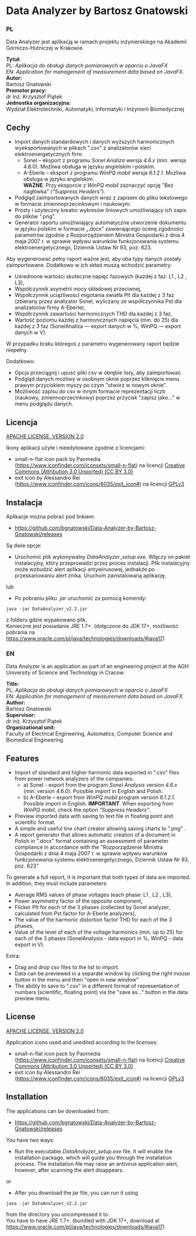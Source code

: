 # Data Analyzer by Bartosz Gnatowski 

### PL

Data Analyzer jest aplikacją w ramach projektu inżynierskiego na Akademii Górniczo-Hutniczej w Krakowie.

**Tytuł:**  
PL: *Aplikacja do obsługi danych pomiarowych w oparciu o JavaFX*\
EN:	*Application for management of measurement data based on JavaFX.*\
**Autor:**\
Bartosz Gnatowski\
**Promotor pracy:**\
dr inż. Krzysztof Piątek\
**Jednostka organizacyjna:**\
Wydział Elektrotechniki, Automatyki, Informatyki i Inżynierii Biomedycznej

## Cechy

* Import danych standardowych i danych wyższych harmonicznych wyeksportowanych w plikach ".csv" z analizatorów sieci elektroenergetycznych firm:
  * Sonel – eksport z programu *Sonel Analiza* wersja *4.6.x* (min. wersja 4.6.0). Możliwa obsługa w języku angielskim i polskim.
  * A-Eberle – eksport z programu *WinPQ mobil* wersja *6.1.2.1*. Możliwa obsługa w języku angielskim.\
  **WAŻNE**. Przy eksporcie z *WinPQ mobil* zaznaczyć opcję "Bez nagłówka" (*"Suppress Headers"*).
* Podgląd zaimportowanych danych wraz z zapisem do pliku tekstowego w formacie zmiennoprzecinkowym i naukowym.
* Prosty i użyteczny kreator wykresów liniowych umożliwiający ich zapis do plików ".png".
* Generator raportu umożliwiający automatyczne utworzenie dokumentu w języku polskim w formacie „.docx” zawierającego ocenę zgodności parametrów zgodnie z Rozporządzeniem Ministra Gospodarki z dnia 4 maja 2007 r. w sprawie wpływu warunków funkcjonowania systemu elektroenergetycznego, Dziennik Ustaw Nr 93, poz. 623.

Aby wygenerować pełny raport ważne jest, aby oba typy danych zostały zaimportowane. Dodatkowo w ich skład muszą wchodzić parametry:
* Uśrednione wartości skuteczne napięć fazowych (każdej z faz: L1 , L2 , L3),
* Współczynnik asymetrii mocy składowej przeciwnej,
* Współczynnik uciążliwości migotania światła Plt dla każdej z 3 faz (zbierany przez analizator Sonel, wyliczany ze współczynnika Pst dla analizatorów firmy A-Eberle),
* Współczynnik zawartości harmonicznych THD dla każdej z 3 faz,
* Wartość poziomu każdej z harmonicznych napięcia (min. do 25) dla każdej z 3 faz (SonelAnaliza — export danych w %, WinPQ — export danych w V).

W przypadku braku któregoś z parametru wygenerowany raport będzie niepełny.

Dodatkowo:
* Opcja przeciągnij i upuść pliki csv w obrębie listy, aby zaimportować.
* Podgląd danych możliwy w osobnym oknie poprzez kliknięcie menu prawym przyciskiem myszy po czym "otwórz w nowym oknie".
* Możliwość zapisu do csv w innym formacie reprezentacji liczb (naukowy, zmiennoprzecinkowy) poprzez przycisk "zapisz jako..." w menu podglądu danych. 

## Licencja

[APACHE LICENSE, VERSION 2.0](https://www.apache.org/licenses/LICENSE-2.0)

Ikony aplikacji użyte i nieedytowane zgodnie z licencjami:
* small-n-flat icon pack by Paomedia (https://www.iconfinder.com/iconsets/small-n-flat)
na licencji [Creative Commons (Attribution 3.0 Unported) (CC BY 3.0)](https://creativecommons.org/licenses/by/3.0/)
* exit icon by Alessandro Rei (https://www.iconfinder.com/icons/6035/exit_icon#) na licencji [GPLv3](https://www.gnu.org/licenses/gpl-3.0.html)

## Instalacja

Aplikacje można pobrać pod linkiem:

* https://github.com/bgnatowski/Data-Analyzer-by-Bartosz-Gnatowski/releases

Są dwie opcje:

* Uruchomić plik wykonywalny *DataAnalyzer_setup.exe*. Włączy on pakiet instalacyjny, który przeprowadzi przez proces instalacji.
Plik instalacyjny może wzbudzić alert aplikacji antywirusowej, jednakże po przeskanowaniu alert znika. Uruchom zainstalowaną aplikację.

lub

* Po pobraniu pliku *.jar* uruchomić za pomocą komendy:
```
java -jar DataAnalyzer_v2.2.jar
```
z folderu gdzie wypakowano plik.\
Konieczne jest posiadanie JRE 1.7+. (dołączone do JDK 17+, możliwość pobrania na https://www.oracle.com/pl/java/technologies/downloads/#java17)



### EN

Data Analyzer is an application as part of an engineering project at the AGH University of Science and Technology in Cracow.

**Title:**  
PL: *Aplikacja do obsługi danych pomiarowych w oparciu o JavaFX*\
EN: *Application for management of measurement data based on JavaFX.*\
**Author:**\
Bartosz Gnatowski\
**Supervisor:**\
dr inż. Krzysztof Piątek\
**Organizational unit:**\
Faculty of Electrical Engineering, Automatics, Computer Science and Biomedical Engineering

## Features

* Import of standard and higher harmonic data exported in ".csv" files from power network analyzers of the companies:
  * a)	Sonel - export from the program *Sonel Analysis* version *4.6.x* (min. version 4.6.0). Possible import in English and Polish.
  * b)	A-Eberle – export from *WinPQ mobil* program version *6.1.2.1*. Possible import in English. **IMPORTANT**. When exporting from *WinPQ mobil*, check the option *"Suppress Headers"*.
* Preview imported data with saving to text file in floating point and scientific format.
* A simple and useful line chart creator allowing saving charts to ".png" .
* A report generator that allows automatic creation of a document in Polish in ".docx" format containing an assessment of parameter compliance in accordance with the "Rozporządzenie Ministra Gospodarki z dnia 4 maja 2007 r. w sprawie wpływu warunków funkcjonowania systemu elektroenergetycznego, Dziennik Ustaw Nr 93, poz. 623"

To generate a full report, it is important that both types of data are imported. In addition, they must include parameters:
* Average RMS values of phase voltages (each phase: L1 , L2 , L3),
* Power asymmetry factor of the opposite component,
* Flicker Plt for each of the 3 phases (collected by Sonel analyzer, calculated from Pst factor for A-Eberle analyzers),
* The value of the harmonic distortion factor THD for each of the 3 phases,
* Value of the level of each of the voltage harmonics (min. up to 25) for each of the 3 phases (SonelAnalysis - data export in %, WinPQ - data export in V).

Extra:
* Drag and drop csv files to the list to import.
* Data can be previewed in a separate window by clicking the right mouse button in the menu and then "open in new window"
* The ability to save to ".csv" in a different format of representation of numbers (scientific, floating point) via the "save as..." button in the data preview menu.

## License

[APACHE LICENSE, VERSION 2.0](https://www.apache.org/licenses/LICENSE-2.0)

Application icons used and unedited according to the licenses:
* small-n-flat icon pack by Paomedia (https://www.iconfinder.com/iconsets/small-n-flat)
  na licencji [Creative Commons (Attribution 3.0 Unported) (CC BY 3.0)](https://creativecommons.org/licenses/by/3.0/)
* exit icon by Alessandro Rei (https://www.iconfinder.com/icons/6035/exit_icon#) na licencji [GPLv3](https://www.gnu.org/licenses/gpl-3.0.html)


## Installation

The applications can be downloaded from:

* https://github.com/bgnatowski/Data-Analyzer-by-Bartosz-Gnatowski/releases

You have two ways:

* Run the executable *DataAnalyzer_setup.exe* file. It will enable the installation package, which will guide you through the installation process.
The installation file may raise an antivirus application alert, however, after scanning the alert disappears.

or 

* After you download the jar file, you can run it using
```
java -jar DataAnalyzer_v2.2.jar
```
from the directory you uncompressed it to.\
You have to have JRE 1.7+. (bundled with JDK 17+, download at https://www.oracle.com/pl/java/technologies/downloads/#java17)
